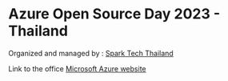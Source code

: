 # Azure Open Source Day 2023 - Thailand

Organized and managed by : [Spark Tech Thailand](https://www.facebook.com/SparkTechTH/)

Link to the office [Microsoft Azure website](https://info.microsoft.com/ww-landing-azure-open-source-day-on-demand.html?lcid=en-us)
